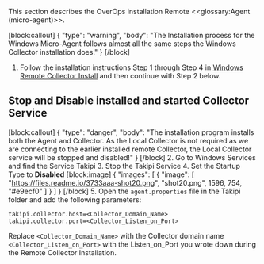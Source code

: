 This section describes the OverOps installation Remote <<glossary:Agent (micro-agent)>>. 

[block:callout]
{
  "type": "warning",
  "body": "The Installation process for the Windows Micro-Agent follows almost all the same steps the Windows Collector installation does."
}
[/block]
1. Follow the installation instructions Step 1 through Step 4 in [Windows Remote Collector Install](doc:windows-remote-collector-install) and then continue with Step 2 below.

## Stop and Disable installed and started Collector Service
[block:callout]
{
  "type": "danger",
  "body": "The installation program installs both the Agent and Collector.  As the Local Collector is not required as we are connecting to the earlier installed remote Collector,  the Local Collector service will be stopped and disabled!"
}
[/block]
2. Go to Windows Services and find the Service Takipi
3. Stop the Takipi Service
4. Set the Startup Type to **Disabled**
[block:image]
{
  "images": [
    {
      "image": [
        "https://files.readme.io/3733aaa-shot20.png",
        "shot20.png",
        1596,
        754,
        "#e9ecf0"
      ]
    }
  ]
}
[/block]
5. Open the ```agent.properties``` file in the Takipi folder and add the following parameters:
```
takipi.collector.host=<Collector_Domain_Name>
takipi.collector.port=<Collector_Listen_on_Port>
```

Replace 
```<Collector_Domain_Name>``` with the Collector domain name 
```<Collector_Listen_on_Port>``` with the Listen_on_Port 
you wrote down during the Remote Collector Installation.